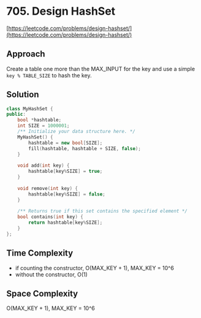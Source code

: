 # 705. Design HashSet

[https://leetcode.com/problems/design-hashset/](https://leetcode.com/problems/design-hashset/)

## Approach
Create a table one more than the MAX_INPUT for the key and use a simple `key % TABLE_SIZE` to hash the key. 

## Solution
```cpp
class MyHashSet {
public:
    bool *hashtable;
    int SIZE = 1000001;
    /** Initialize your data structure here. */
    MyHashSet() {
        hashtable = new bool[SIZE];
        fill(hashtable, hashtable + SIZE, false);
    }
    
    void add(int key) {
        hashtable[key%SIZE] = true;
    }
    
    void remove(int key) {
        hashtable[key%SIZE] = false;
    }
    
    /** Returns true if this set contains the specified element */
    bool contains(int key) {
        return hashtable[key%SIZE];
    }
};
```

## Time Complexity
- if counting the constructor, O(MAX_KEY + 1), MAX_KEY = 10^6 
- without the constructor, O(1)

## Space Complexity
O(MAX_KEY + 1), MAX_KEY = 10^6 
